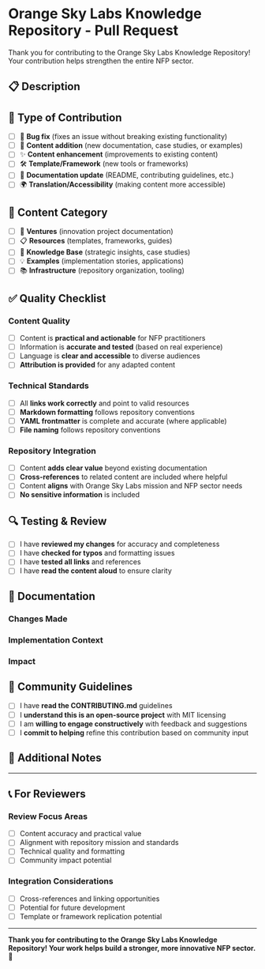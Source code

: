 # Orange Sky Labs Knowledge Repository - Pull Request

Thank you for contributing to the Orange Sky Labs Knowledge Repository! Your contribution helps strengthen the entire NFP sector.

## 📋 **Description**

<!-- Briefly describe the changes you've made -->

## 🎯 **Type of Contribution**

<!-- Check the boxes that apply -->

- [ ] 🐛 **Bug fix** (fixes an issue without breaking existing functionality)
- [ ] 📝 **Content addition** (new documentation, case studies, or examples)
- [ ] ✨ **Content enhancement** (improvements to existing content)
- [ ] 🛠️ **Template/Framework** (new tools or frameworks)
- [ ] 📖 **Documentation update** (README, contributing guidelines, etc.)
- [ ] 🌍 **Translation/Accessibility** (making content more accessible)

## 🎨 **Content Category**

<!-- Check the primary category for your contribution -->

- [ ] 🚀 **Ventures** (innovation project documentation)
- [ ] 📋 **Resources** (templates, frameworks, guides)
- [ ] 🧠 **Knowledge Base** (strategic insights, case studies)
- [ ] 💡 **Examples** (implementation stories, applications)
- [ ] 📚 **Infrastructure** (repository organization, tooling)

## ✅ **Quality Checklist**

<!-- Ensure your contribution meets our standards -->

### Content Quality
- [ ] Content is **practical and actionable** for NFP practitioners
- [ ] Information is **accurate and tested** (based on real experience)
- [ ] Language is **clear and accessible** to diverse audiences
- [ ] **Attribution is provided** for any adapted content

### Technical Standards
- [ ] All **links work correctly** and point to valid resources
- [ ] **Markdown formatting** follows repository conventions
- [ ] **YAML frontmatter** is complete and accurate (where applicable)
- [ ] **File naming** follows repository conventions

### Repository Integration
- [ ] Content **adds clear value** beyond existing documentation
- [ ] **Cross-references** to related content are included where helpful
- [ ] Content **aligns** with Orange Sky Labs mission and NFP sector needs
- [ ] **No sensitive information** is included

## 🔍 **Testing & Review**

<!-- Confirm you've tested your changes -->

- [ ] I have **reviewed my changes** for accuracy and completeness
- [ ] I have **checked for typos** and formatting issues
- [ ] I have **tested all links** and references
- [ ] I have **read the content aloud** to ensure clarity

## 📖 **Documentation**

<!-- Help reviewers understand your contribution -->

### Changes Made
<!-- List the specific changes you've made -->

### Implementation Context
<!-- If this is an implementation story, provide context about your organization and application -->

### Impact
<!-- How will this contribution help the NFP community? -->

## 🤝 **Community Guidelines**

<!-- Confirm you understand our community standards -->

- [ ] I have **read the CONTRIBUTING.md** guidelines
- [ ] I **understand this is an open-source project** with MIT licensing
- [ ] I am **willing to engage constructively** with feedback and suggestions
- [ ] I **commit to helping** refine this contribution based on community input

## 🎉 **Additional Notes**

<!-- Any additional context, concerns, or celebrations you'd like to share -->

---

## 📞 **For Reviewers**

<!-- This section is for maintainers and reviewers -->

### Review Focus Areas
- [ ] Content accuracy and practical value
- [ ] Alignment with repository mission and standards
- [ ] Technical quality and formatting
- [ ] Community impact potential

### Integration Considerations
- [ ] Cross-references and linking opportunities
- [ ] Potential for future development
- [ ] Template or framework replication potential

---

**Thank you for contributing to the Orange Sky Labs Knowledge Repository! Your work helps build a stronger, more innovative NFP sector. 🌟** 